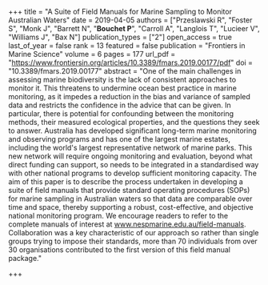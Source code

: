 +++
title = "A Suite of Field Manuals for Marine Sampling to Monitor Australian Waters"
date = 2019-04-05
authors = ["Przeslawski R", "Foster S", "Monk J", "Barrett N", "<b>Bouchet P</b>", "Carroll A", "Langlois T", "Lucieer V", "Williams J", "Bax N"]
publication_types = ["2"]
open_access = true
last_of_year = false
rank = 13
featured = false
publication = "Frontiers in Marine Science"
volume = 6
pages = 177
url_pdf = "https://www.frontiersin.org/articles/10.3389/fmars.2019.00177/pdf"
doi = "10.3389/fmars.2019.00177"
abstract = "One of the main challenges in assessing marine biodiversity is the lack of consistent approaches to monitor it. This threatens to undermine ocean best practice in marine monitoring, as it impedes a reduction in the bias and variance of sampled data and restricts the confidence in the advice that can be given. In particular, there is potential for confounding between the monitoring methods, their measured ecological properties, and the questions they seek to answer. Australia has developed significant long-term marine monitoring and observing programs and has one of the largest marine estates, including the world's largest representative network of marine parks. This new network will require ongoing monitoring and evaluation, beyond what direct funding can support, so needs to be integrated in a standardised way with other national programs to develop sufficient monitoring capacity. The aim of this paper is to describe the process undertaken in developing a suite of field manuals that provide standard operating procedures (SOPs) for marine sampling in Australian waters so that data are comparable over time and space, thereby supporting a robust, cost-effective, and objective national monitoring program. We encourage readers to refer to the complete manuals of interest at www.nespmarine.edu.au/field-manuals. Collaboration was a key characteristic of our approach so rather than single groups trying to impose their standards, more than 70 individuals from over 30 organisations contributed to the first version of this field manual package."

+++

